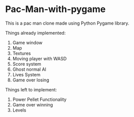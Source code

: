 # Pac-Man-with-pygame

This is a pac man clone made using Python Pygame library.

Things already implemented:
1. Game window
2. Map
3. Textures
4. Moving player with WASD
5. Score system
6. Ghost normal AI
7. Lives System
8. Game over losing

Things left to implement:
1. Power Pellet Functionality
2. Game over winning
3. Levels